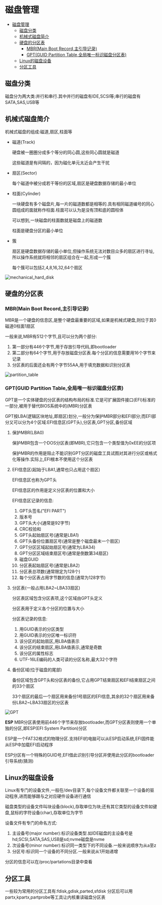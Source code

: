# 磁盘管理

<!-- TOC -->

- [磁盘管理](#磁盘管理)
    - [磁盘分类](#磁盘分类)
    - [机械式磁盘简介](#机械式磁盘简介)
    - [硬盘的分区表](#硬盘的分区表)
        - [MBR(Main Boot Record,主引导记录)](#mbrmain-boot-record主引导记录)
        - [GPT(GUID Partition Table,全局唯一标识磁盘分区表)](#gptguid-partition-table全局唯一标识磁盘分区表)
    - [Linux的磁盘设备](#linux的磁盘设备)
    - [分区工具](#分区工具)

<!-- /TOC -->

## 磁盘分类

磁盘分为两大类:并行和串行.其中并行的磁盘有IDE,SCSI等;串行的磁盘有SATA,SAS,USB等

## 机械式磁盘简介

机械式磁盘的组成:磁道,扇区,柱面等

- 磁道(Track)

    硬盘被一圈圈分成多个等分的同心圆,这些同心圆就是磁道

    这些磁道是有间隔的，因为磁化单元太近会产生干扰

- 扇区(Sector)

    每个磁道中被分成若干等份的区域,扇区是硬盘数据存储的最小单位

- 柱面(Cylinder)

    一块硬盘有多个磁盘片,每一片的磁道数都是相等的.具有相同磁道编号的同心圆组成的面就称作柱面.柱面可以认为是没有顶和底的圆柱体

    可以想到,一块磁盘的柱面数就是磁盘上的磁道数

    柱面是硬盘分区的最小单位

- 簇

    扇区是硬盘数据存储的最小单位,但操作系统无法对数目众多的扇区进行寻址,所以操作系统就将相邻的扇区组合在一起,形成一个簇

    每个簇可以包括2,4,8,16,32,64个扇区

![mechanical_hard_disk](images/mechanical_hard_disk.png)

## 硬盘的分区表

### MBR(Main Boot Record,主引导记录)

MBR是一个硬盘的信息区,是整个硬盘最重要的区域,如果是机械式硬盘,则位于其0磁道0柱面1扇区

一般来说,MBR有512个字节,且可以分为两个部分:

1. 第一部分有446个字节,用于存放引导代码,即bootloader
2. 第二部分有64个字节,用于存放磁盘分区表.每个分区的信息需要用16个字节来记录
3. 分区表的后面还会有两个字节55AA,用于填充数据和识别分区表

![partition_table](images/partition_table.png)

### GPT(GUID Partition Table,全局唯一标识磁盘分区表)

GPT是一个实体硬盘的分区表的结构布局的标准.它是可扩展固件接口(EFI)标准的一部分,被用于替代BIOS系统中的(MBR)分区表

GPT按LBA(逻辑区块地址,即扇区)划分,一般分为保护MBR部分和EFI部分;而EFI部分又可以分为4个区域:EFI信息区(GPT头),分区表,GPT分区,备份区域

1. 保护MBR(LBA0)

    保护MBR包含一个DOS分区表(即MBR),它只包含一个类型值为0xEE的分区项

    保护MBR的作用是阻止不能识别GPT分区的磁盘工具试图对其进行分区或格式化等操作.实际上,EFI根本不使用这个分区表

2. EFI信息区(起始于LBA1,通常也只占用这个扇区)

    EFI信息区也称为GPT头

    EFI信息区的作用是定义分区表的位置和大小

    EFI信息区记录的信息:

    1. GPT头签名("EFI PART")
    2. 版本号
    3. GPT头大小(通常是92字节)
    4. CRC校验和
    5. GPT头起始扇区号(通常是LBA1)
    6. GPT头备份位置扇区号(通常是整个磁盘最末一个扇区)
    7. GPT分区区域起始扇区号(通常为LBA34)
    8. GPT分区区域结束扇区号(通常是倒数第34扇区)
    9. 磁盘GUID
    10. 分区表起始扇区号(通常是LBA2)
    11. 分区表总项数(通常限定为128个)
    12. 每个分区表占用字节数的信息(通常为128字节)

3. 分区表(一般占用LBA2~LBA33扇区)

    分区表区域包含分区表项,这个区域由GPT头定义

    分区表用于定义各个分区的位置与大小

    分区表记录的信息:

    1. 用GUID表示的分区类型
    2. 用GUID表示的分区唯一标识符
    3. 该分区的起始扇区,用LBA值表示
    4. 该分区的结束扇区,用LBA值表示,通常是奇数
    5. 该分区的属性标志
    6. UTF-16LE编码的人类可读的分区名称,最大32个字符

4. 备份区域(位于磁盘的尾部)

    备份区域包含GPT头和分区表的备份,它占用GPT结束扇区和EFI结束扇区之间的33个扇区

    33个扇区的最后一个扇区用来备份1号扇区的EFI信息,其余的32个扇区用来备份LBA2~LBA33扇区的分区表

![GPT](images/GPT.png)

**ESP**
MBR分区表使用前446个字节来存放bootloader,而GPT分区表则使用一个单独的分区,即ESP(EFI System Partition)分区

ESP是一个FAT32格式的物理分区.支持EFI的电脑可以从ESP启动系统,EFI固件能从ESP中加载EFI启动程序

ESP分区有一个特殊的GUID号,EFI借此识别引导分区并使用此分区的bootloader引导系统(猜测)

## Linux的磁盘设备

Linux有专门的设备文件,一般在/dev目录下,每个设备文件都关联至一个设备的驱动程序,进而能够跟与之对应硬件设备进行通信

磁盘类型的设备文件叫块设备(block),存取单位为块;还有其它类型的设备文件如键盘,鼠标的字符设备(char),存取单位为字节

设备文件有专门的命名方式:

1. 主设备号(major number):标识设备类型.如IDE磁盘的主设备号是hd;SCSI,SATA,SAS,USB是sd;nvme磁盘是nvme
2. 次设备号(minor number):标识同一类型下的不同设备.一般来说顺序为从a至z
3. 分区号:标识同一个设备的不同分区.一般来说从1开始递增

分区的信息可以在/proc/partations目录中查看

## 分区工具

一些较为常用的分区工具有:fdisk,gdisk,parted,sfdisk
分区后可以用partx,kpartx,partprobe等工具让内核重读磁盘分区表